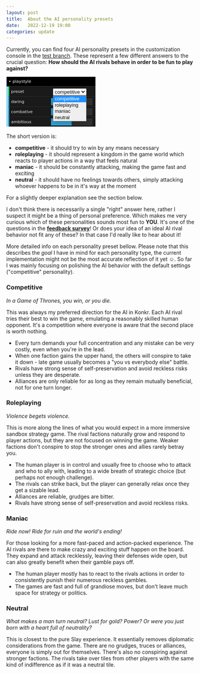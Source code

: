 ```yaml
---
layout: post
title:  About the AI personality presets
date:   2022-12-19 19:00
categories: update
---
```


Currently, you can find four AI personality presets in the customization console in the [test branch](https://www.konkr.io/releases/dev/test-ai-update/).
These represent a few different answers to the crucial question: **How should the AI rivals behave in order to be fun to play against?**

<img src="/img/blog/presets.png"/>

The short version is:
* **competitive** - it should try to win by any means necessary
* **roleplaying** - it should represent a kingdom in the game world which reacts to player actions in a way that feels natural
* **maniac** - it should be constantly attacking, making the game fast and exciting
* **neutral** - it should have no feelings towards others, simply attacking whoever happens to be in it's way at the moment

For a slightly deeper explanation see the section below.

I don't think there is necessarily a single "right" answer here,
rather I suspect it might be a thing of personal preference. Which makes me very curious which of these personalities sounds most fun to **YOU**. It's one of the questions in the **[feedback survey](https://forms.gle/W7xgbGW5Q6UFLR7Z8)**! Or does your idea of an ideal AI rival behavior not fit any of these? In that case I'd really like to hear about it!

More detailed info on each personality preset bellow. Please note that this describes the *goal* I have in mind for each 
personality type, the current implementation might not be the most accurate reflection of it yet ☺. So far I was mainly
focusing on polishing the AI behavior with the default settings ("competitive" personality).

### Competitive
*In a Game of Thrones, you win, or you die.*

This was always my preferred direction for the AI in Konkr. Each AI rival tries their best to win the game, emulating a reasonably skilled human opponent. It's a competition where
everyone is aware that the second place is worth nothing.
* Every turn demands your full concentration and any mistake can be very costly, even when you're in the lead.
* When one faction gains the upper hand, the others will conspire to take it down - late game usually becomes a "you vs everybody else" battle.
* Rivals have strong sense of self-preservation and avoid reckless risks unless they are desperate.
* Alliances are only reliable for as long as they remain mutually beneficial, not for one turn longer.

### Roleplaying
*Violence begets violence.*

This is more along the lines of what you would expect in a more immersive sandbox strategy game. The rival factions naturally grow and respond to player actions, but they are not focused on winning the game. Weaker factions don't conspire to stop the stronger ones and allies rarely betray you.
* The human player is in control and usually free to choose who to attack and who to ally with, leading to a wide breath of strategic choice (but perhaps not enough challenge).
* The rivals can strike back, but the player can generally relax once they get a sizable lead.
* Alliances are reliable, grudges are bitter.
* Rivals have strong sense of self-preservation and avoid reckless risks.

### Maniac
*Ride now! Ride for ruin and the world's ending!*

For those looking for a more fast-paced and action-packed experience. The AI rivals are there to make crazy and exciting stuff happen on the board. They expand and attack recklessly, leaving
their defenses wide open, but can also greatly benefit when their gamble pays off.
* The human player mostly has to react to the rivals actions in order to consistently punish their numerous reckless gambles.
* The games are fast and full of grandiose moves, but don't leave much space for strategy or politics.

### Neutral
*What makes a man turn neutral? Lust for gold? Power? Or were you just born with a heart full of neutrality?*

This is closest to the pure Slay experience. It essentially removes diplomatic considerations from the game. There are no grudges, truces or alliances, everyone is
simply out for themselves. There's also no conspiring against stronger factions. The rivals take over tiles from other
players with the same kind of indifference as if it was a neutral tile.

